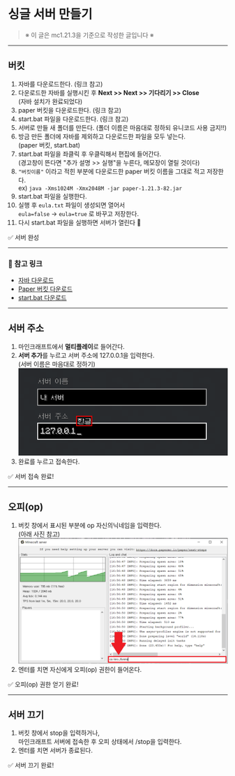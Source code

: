 # **싱글 서버 만들기**

> <span class="cc">※ 이 글은 mc1.21.3을 기준으로 작성한 글입니다 ※</span>

---

## <span class="title">버킷</span>

1. 자바를 다운로드한다. <span class="ref">(링크 참고)</span>  
2. 다운로드한 자바를 실행시킨 후 **Next >> Next >> 기다리기 >> Close**  
   <span class="ref">(자바 설치가 완료되었다)</span>  
3. <span class="file">paper 버킷</span>을 다운로드한다. <span class="ref">(링크 참고)</span>  
4. <span class="file">start.bat</span> 파일을 다운로드한다. <span class="ref">(링크 참고)</span>  
5. 서버로 만들 새 폴더를 만든다. <span class="ref">(폴더 이름은 마음대로 정하되 유니코드 사용 금지!!)</span>  
6. 방금 만든 폴더에 <span class="warn">자바를 제외하고</span> 다운로드한 파일을 모두 넣는다.  
   <span class="ref">(paper 버킷, start.bat)</span>  
7. <span class="file">start.bat</span> 파일을 좌클릭 후 우클릭해서 편집에 들어간다.  
   <span class="ref">(경고창이 뜬다면 "추가 설명 >> 실행"을 누른다, 메모장이 열릴 것이다)</span>  
8. `"버킷이름"` 이라고 적힌 부분에 다운로드한 paper 버킷 이름을 그대로 적고 저장한다.  
   <span class="ref">ex) `java -Xms1024M -Xmx2048M -jar paper-1.21.3-82.jar`</span>  
9. <span class="file">start.bat</span> 파일을 실행한다.  
10. 실행 후 `eula.txt` 파일이 생성되면 열어서  
    <span class="warn">`eula=false`</span> → <span class="warn">`eula=true`</span> 로 바꾸고 저장한다.  
11. 다시 <span class="file">start.bat</span> 파일을 실행하면 서버가 열린다 🎉  

✅ 서버 완성

---

### 📎 참고 링크
- [자바 다운로드](https://bit.ly/3PvQvaX)  
- [Paper 버킷 다운로드](https://papermc.io/downloads/paper)  
- [start.bat 다운로드](https://bit.ly/3PvzdL1)  

---

## <span class="title">서버 주소</span>

1. 마인크래프트에서 **멀티플레이**로 들어간다.  
2. **서버 추가**를 누르고 서버 주소에 <span class="file">127.0.0.1</span>을 입력한다.  
   <span class="ref">(서버 이름은 마음대로 정하기)</span>  
![참고1](../images/sk/서버_만들기_1.png)
3. 완료를 누르고 접속한다.  

✅ 서버 접속 완료!

---

## <span class="title">오피(op)</span>

1. 버킷 창에서 표시된 부분에 <span class="file">op 자신의닉네임</span>을 입력한다.  
   <span class="ref">(아래 사진 참고)</span>  
![참고2](../images/sk/서버_만들기_2.png)
2. 엔터를 치면 자신에게 <span class="warn">오피(op)</span> 권한이 들어온다.  

✅ 오피(op) 권한 얻기 완료!

---

## <span class="title">서버 끄기</span>

1. 버킷 창에서 <span class="file">stop</span>을 입력하거나,  
   마인크래프트 서버에 접속한 후 오피 상태에서 <span class="file">/stop</span>을 입력한다.  
2. 엔터를 치면 서버가 종료된다.  

✅ 서버 끄기 완료!
